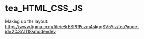# tea_HTML_CSS_JS

Making up the layout:
https://www.figma.com/file/e8rESPRPczm4sbggSV5Vlz/tea?node-id=2%3A1118&mode=dev
